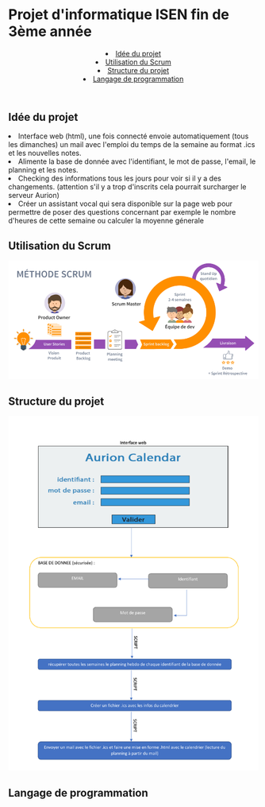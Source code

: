 <h1>Projet d'informatique ISEN fin de 3ème année</h1>

<header>

<li><a href="#IDEE"> Idée du projet </a></li>
<li><a href="#SCRUM"> Utilisation du Scrum </a></li>
<li><a href="#STRUCTURE"> Structure du projet  </a></li>
<li><a href="#LANGAGE"> Langage de programmation  </a></li>

</header>


<div id="IDEE">
<h2>Idée du projet</h2>
<p>
<li>Interface web (html), une fois connecté envoie automatiquement (tous les dimanches) un mail avec l'emploi du temps de la semaine au format .ics et les nouvelles notes.</li>
<li>Alimente la base de donnée avec l'identifiant, le mot de passe, l'email, le planning et les notes.</li>
<li>Checking des informations tous les jours pour voir si il y a des changements. (attention s'il y a trop d'inscrits cela pourrait surcharger le serveur Aurion)</li>
<li>Créer un assistant vocal qui sera disponible sur la page web pour permettre de poser des questions concernant par exemple le nombre d'heures de cette semaine ou calculer la moyenne génerale</li>
</p>
</div>


<div id="SCRUM">
<h2>Utilisation du Scrum</h2>
<img src='asset/scrum.png'>
</div>

<div id="STRUCTURE">
<h2>Structure du projet</h2>
<img src='asset/projet_2021.pdf'>
</div>

<div id="LANGAGE">
<h2>Langage de programmation</h2>
</div>





